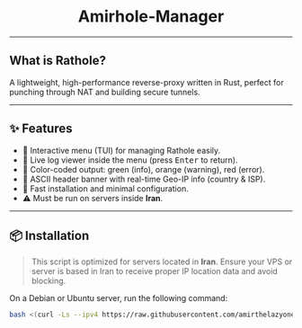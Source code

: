 <h1 align="center">Amirhole-Manager</h1>
<p align="center">

---

## What is Rathole?
A lightweight, high-performance reverse-proxy written in Rust, perfect for punching through NAT and building secure tunnels.


---

## ✨ Features

- 🔘 Interactive menu (TUI) for managing Rathole easily.
- 📡 Live log viewer inside the menu (press <kbd>Enter</kbd> to return).
- 🎨 Color-coded output: green (info), orange (warning), red (error).
- 🧾 ASCII header banner with real-time Geo-IP info (country & ISP).
- 🚀 Fast installation and minimal configuration.
- ⚠️ Must be run on servers inside **Iran**.

---

## 📦 Installation

> This script is optimized for servers located in **Iran**. Ensure your VPS or server is based in Iran to receive proper IP location data and avoid blocking.

On a Debian or Ubuntu server, run the following command:

```bash
bash <(curl -Ls --ipv4 https://raw.githubusercontent.com/amirthelazyone/Amirhole-Manager/main/boat.sh)
